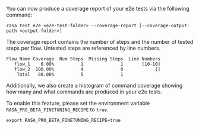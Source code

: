 You can now produce a coverage report of your e2e tests via the following command:

```commandline
rasa test e2e <e2e-test-folder> --coverage-report [--coverage-output-path <output-folder>]
```

The coverage report contains the number of steps and the number of tested steps per flow. Untested steps are
referenced by line numbers.

```commandline
Flow Name Coverage  Num Steps  Missing Steps  Line Numbers
   flow_1    0.00%          1              1       [10-10]
   flow_2  100.00%          4              0            []
    Total   80.00%          5              1                      
```

Additionally, we also create a histogram of command coverage showing how many and what
commands are produced in your e2e tests.

To enable this feature, please set the environment variable `RASA_PRO_BETA_FINETUNING_RECIPE` to `true`.

```
export RASA_PRO_BETA_FINETUNING_RECIPE=true
```

